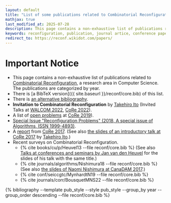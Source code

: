 ```yaml
---
layout: default
title: "List of some publications related to Combinatorial Reconfiguration"
mathjax: true
last_modified_at: 2025-07-28
description: This page contains a non-exhaustive list of publications related to Combinatorial Reconfiguration
keywords: reconfiguration, publication, journal artice, conference paper, preprint
redirect_to: https://reconf.wikidot.com/papers/
---
```


<div class="alert alert-info" markdown="1">
<h1 class="alert-heading">Important Notice</h1>

* This page contains a non-exhaustive list of publications related to [Combinatorial Reconfiguration](https://en.wikipedia.org/wiki/Reconfiguration), a research area in Computer Science. The publications are categorized by year.
* There is [a BibTeX version]({{ site.baseurl }}/reconf/core.bib) of this list. 
* There is [an alternative bibliography](http://www.ecei.tohoku.ac.jp/alg/coresurvey/).
* **Invitation to Combinatorial Reconfiguration** by [Takehiro Ito](http://www.dais.is.tohoku.ac.jp/take/) (Invited Talks at [WALCOM 2022](https://youtu.be/gwrIyuT3F8w?t=21308), [CoRe 2022](https://www.birs.ca/events/2022/5-day-workshops/22w5090/videos/watch/202205091037-Ito.html)).
* A list of [open problems](https://pagesperso.g-scop.grenoble-inp.fr/~bousquen/CoRe_2019/CoRe_2019_Open_Problems.pdf) at [CoRe 2019](http://oc.inpg.fr/conf/core2019/Main/HomePage)).
* [Special Issue "Reconfiguration Problems" (2018, A special issue of Algorithms, ISSN 1999-4893)](http://www.mdpi.com/journal/algorithms/special_issues/Reconfiguration_Problems).
* A [report](http://www.birs.ca/workshops/2017/17w5066/report17w5066.pdf) from [CoRe 2017](http://www.birs.ca/events/2017/5-day-workshops/17w5066). (See also [the slides of an introductory talk at CoRe 2017](http://www.ecei.tohoku.ac.jp/alg/core/page/170123CoRe2017_talk.pdf) by [Takehiro Ito](http://www.ecei.tohoku.ac.jp/alg/take/).)
* Recent surveys on Combinatorial Reconfiguration.
  * {% cite books/cu/p/Heuvel13 --file reconf/core.bib %} (See also [Talks at conferences and seminars by Jan van den Heuvel](http://www.maths.lse.ac.uk/Personal/jan/talks.html) for the slides of his talk with the same title.)
  * {% cite journals/algorithms/Nishimura18 --file reconf/core.bib %} (See also [the slides of Naomi Nishimura at CanaDAM 2017](http://cs.uwaterloo.ca/~nishi/reconfcanadam2017slides.pdf).)
  * {% cite conf/seiccgtc/MynhardtN19 --file reconf/core.bib %}
  * {% cite journals/corr/BousquetMNS22 --file reconf/core.bib %}

</div>

<div class="publication">
{% bibliography --template pub_style --style pub_style --group_by year --group_order descending --file reconf/core.bib %}
</div>
